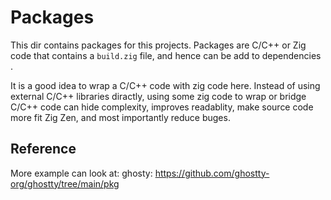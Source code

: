 # Packages

This dir contains packages for this projects. Packages are C/C++ or Zig code that contains a `build.zig` file, and hence can be add to dependencies .

It is a good idea to wrap a C/C++ code with zig code here. Instead of using external C/C++ libraries diractly, using some zig code to wrap or bridge C/C++ code can hide complexity, improves readablity, make source code more fit Zig Zen, and most importantly reduce buges.

## Reference 
More example can look at:
ghosty: https://github.com/ghostty-org/ghostty/tree/main/pkg